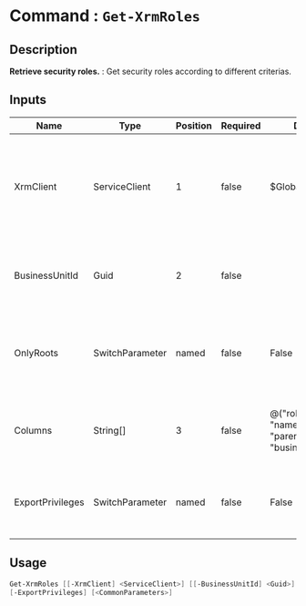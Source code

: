 ﻿# Command : `Get-XrmRoles` 

## Description

**Retrieve security roles.** : Get security roles according to different criterias.

## Inputs

Name|Type|Position|Required|Default|Description
----|----|--------|--------|-------|-----------
XrmClient|ServiceClient|1|false|$Global:XrmClient|Xrm connector initialized to target instance. Use latest one by default. (Dataverse ServiceClient)
BusinessUnitId|Guid|2|false||Business Unit unique identifier where roles are associated.
OnlyRoots|SwitchParameter|named|false|False|Specify if parent roles are retrieved or not. (Default : false = All roles)
Columns|String[]|3|false|@("roleid", "name", "parentrootroleid", "businessunitid")|Specify expected columns to retrieve. (Default : all columns)
ExportPrivileges|SwitchParameter|named|false|False|Specify if privileges are retrieved or not. (Default : false = No privileges)


## Usage

```Powershell 
Get-XrmRoles [[-XrmClient] <ServiceClient>] [[-BusinessUnitId] <Guid>] [-OnlyRoots] [[-Columns] <String[]>] 
[-ExportPrivileges] [<CommonParameters>]
``` 


